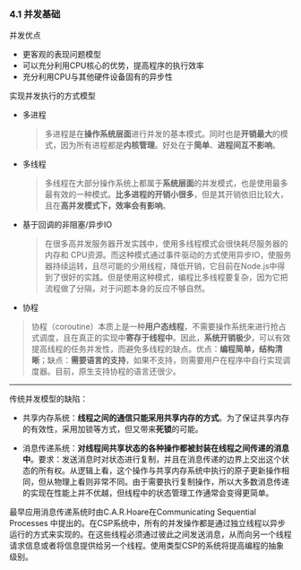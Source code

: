 ### 4.1 并发基础

并发优点
* 更客观的表现问题模型
* 可以充分利用CPU核心的优势，提高程序的执行效率
* 充分利用CPU与其他硬件设备固有的异步性

实现并发执行的方式模型
* 多进程
  >多进程是在**操作系统层面**进行并发的基本模式。同时也是**开销最大**的模式，因为所有进程都是**内核管理**。好处在于**简单**、**进程间互不影响**。

* 多线程
  >多线程在大部分操作系统上都属于**系统层面**的并发模式，也是使用最多最有效的一种模式。**比多进程的开销小很多**，但是其开销依旧比较大，且在**高并发模式下，效率会有影响**。

* 基于回调的非阻塞/异步IO
  >在很多高并发服务器开发实践中，使用多线程模式会很快耗尽服务器的内存和     CPU资源。而这种模式通过事件驱动的方式使用异步IO，使服务器持续运转，且尽可能的少用线程，降低开销，它目前在Node.js中得到了很好的实践。但是使用这种模式，编程比多线程要复杂，因为它把流程做了分隔，对于问题本身的反应不够自然。

* 协程
>协程（coroutine）本质上是一种**用户态线程**，不需要操作系统来进行抢占式调度，且在真正的实现中**寄存于线程中**。因此，**系统开销极少**，可以有效提高线程的任务并发性，而避免多线程的缺点。优点：**编程简单，结构清晰**；缺点：**需要语言的支持**，如果不支持，则需要用户在程序中自行实现调度器。目前，原生支持协程的语言还很少。

---

传统并发模型的缺陷：
* 共享内存系统：**线程之间的通信只能采用共享内存的方式**。为了保证共享内存的有效性，采用加锁等方式，但又带来**死锁**的可能。


* 消息传递系统：**对线程间共享状态的各种操作都被封装在线程之间传递的消息中**。要求：发送消息时对状态进行复制，并且在消息传递的边界上交出这个状态的所有权。从逻辑上看，这个操作与共享内存系统中执行的原子更新操作相同，但从物理上看则非常不同。由于需要执行复制操作，所以大多数消息传递的实现在性能上并不优越，但线程中的状态管理工作通常会变得更简单。

最早应用消息传递系统时由C.A.R.Hoare在Communicating Sequential Processes 中提出的。在CSP系统中，所有的并发操作都是通过独立线程以异步运行的方式来实现的。在这些线程必须通过彼此之间发送消息，从而向另一个线程请求信息或者将信息提供给另一个线程。使用类型CSP的系统将提高编程的抽象级别。